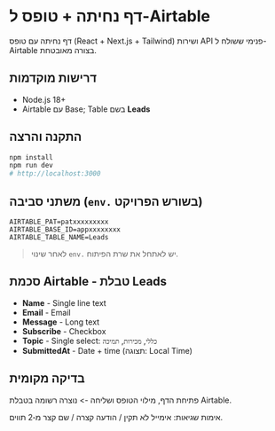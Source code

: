 # דף נחיתה + טופס ל-Airtable
דף נחיתה עם טופס (React + Next.js + Tailwind) ושירות API פנימי ששולח ל-Airtable בצורה מאובטחת.

## דרישות מוקדמות

- Node.js 18+
- Airtable עם Base; Table בשם **Leads**

## התקנה והרצה

```bash
npm install
npm run dev
# http://localhost:3000
```

## משתני סביבה (`env.` בשורש הפרויקט)

```
AIRTABLE_PAT=patxxxxxxxxx
AIRTABLE_BASE_ID=appxxxxxxxx
AIRTABLE_TABLE_NAME=Leads
```

> לאחר שינוי `env.` יש לאתחל את שרת הפיתוח.

## סכמת Airtable - טבלת Leads

- **Name** - Single line text
- **Email** - Email
- **Message** - Long text
- **Subscribe** - Checkbox
- **Topic** - Single select: `כללי`, `מכירות`, `תמיכה`
- **SubmittedAt** - Date + time (תצוגה: Local Time)

## בדיקה מקומית
פתיחת הדף, מילוי הטופס ושליחה -> נוצרה רשומה בטבלת Airtable.

אימות שגיאות: אימייל לא תקין / הודעה קצרה / שם קצר מ‑2 תווים.
